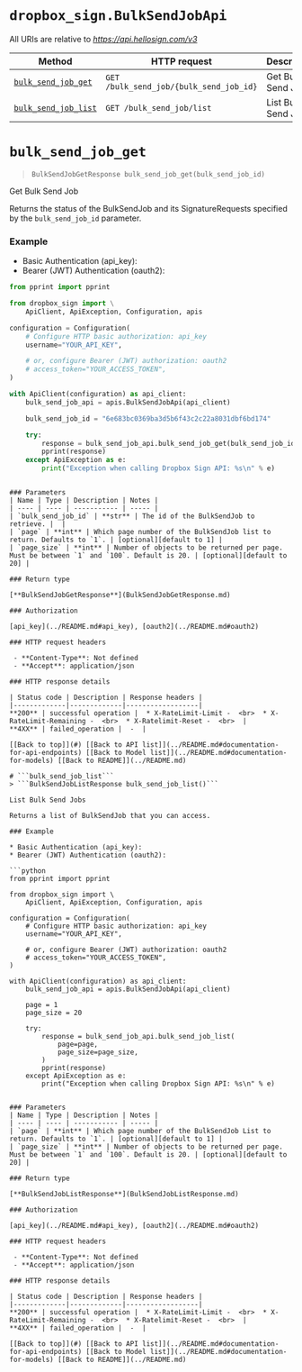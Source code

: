 # ```dropbox_sign.BulkSendJobApi```

All URIs are relative to *https://api.hellosign.com/v3*

Method | HTTP request | Description
------------- | ------------- | -------------
|[```bulk_send_job_get```](BulkSendJobApi.md#bulk_send_job_get) | ```GET /bulk_send_job/{bulk_send_job_id}``` | Get Bulk Send Job|
|[```bulk_send_job_list```](BulkSendJobApi.md#bulk_send_job_list) | ```GET /bulk_send_job/list``` | List Bulk Send Jobs|


# ```bulk_send_job_get```
> ```BulkSendJobGetResponse bulk_send_job_get(bulk_send_job_id)```

Get Bulk Send Job

Returns the status of the BulkSendJob and its SignatureRequests specified by the `bulk_send_job_id` parameter.

### Example

* Basic Authentication (api_key):
* Bearer (JWT) Authentication (oauth2):

```python
from pprint import pprint

from dropbox_sign import \
    ApiClient, ApiException, Configuration, apis

configuration = Configuration(
    # Configure HTTP basic authorization: api_key
    username="YOUR_API_KEY",

    # or, configure Bearer (JWT) authorization: oauth2
    # access_token="YOUR_ACCESS_TOKEN",
)

with ApiClient(configuration) as api_client:
    bulk_send_job_api = apis.BulkSendJobApi(api_client)

    bulk_send_job_id = "6e683bc0369ba3d5b6f43c2c22a8031dbf6bd174"

    try:
        response = bulk_send_job_api.bulk_send_job_get(bulk_send_job_id)
        pprint(response)
    except ApiException as e:
        print("Exception when calling Dropbox Sign API: %s\n" % e)

```
```

### Parameters
| Name | Type | Description | Notes |
| ---- | ---- | ----------- | ----- |
| `bulk_send_job_id` | **str** | The id of the BulkSendJob to retrieve. |  |
| `page` | **int** | Which page number of the BulkSendJob list to return. Defaults to `1`. | [optional][default to 1] |
| `page_size` | **int** | Number of objects to be returned per page. Must be between `1` and `100`. Default is 20. | [optional][default to 20] |

### Return type

[**BulkSendJobGetResponse**](BulkSendJobGetResponse.md)

### Authorization

[api_key](../README.md#api_key), [oauth2](../README.md#oauth2)

### HTTP request headers

 - **Content-Type**: Not defined
 - **Accept**: application/json

### HTTP response details

| Status code | Description | Response headers |
|-------------|-------------|------------------|
**200** | successful operation |  * X-RateLimit-Limit -  <br>  * X-RateLimit-Remaining -  <br>  * X-Ratelimit-Reset -  <br>  |
**4XX** | failed_operation |  -  |

[[Back to top]](#) [[Back to API list]](../README.md#documentation-for-api-endpoints) [[Back to Model list]](../README.md#documentation-for-models) [[Back to README]](../README.md)

# ```bulk_send_job_list```
> ```BulkSendJobListResponse bulk_send_job_list()```

List Bulk Send Jobs

Returns a list of BulkSendJob that you can access.

### Example

* Basic Authentication (api_key):
* Bearer (JWT) Authentication (oauth2):

```python
from pprint import pprint

from dropbox_sign import \
    ApiClient, ApiException, Configuration, apis

configuration = Configuration(
    # Configure HTTP basic authorization: api_key
    username="YOUR_API_KEY",

    # or, configure Bearer (JWT) authorization: oauth2
    # access_token="YOUR_ACCESS_TOKEN",
)

with ApiClient(configuration) as api_client:
    bulk_send_job_api = apis.BulkSendJobApi(api_client)

    page = 1
    page_size = 20

    try:
        response = bulk_send_job_api.bulk_send_job_list(
            page=page,
            page_size=page_size,
        )
        pprint(response)
    except ApiException as e:
        print("Exception when calling Dropbox Sign API: %s\n" % e)

```
```

### Parameters
| Name | Type | Description | Notes |
| ---- | ---- | ----------- | ----- |
| `page` | **int** | Which page number of the BulkSendJob List to return. Defaults to `1`. | [optional][default to 1] |
| `page_size` | **int** | Number of objects to be returned per page. Must be between `1` and `100`. Default is 20. | [optional][default to 20] |

### Return type

[**BulkSendJobListResponse**](BulkSendJobListResponse.md)

### Authorization

[api_key](../README.md#api_key), [oauth2](../README.md#oauth2)

### HTTP request headers

 - **Content-Type**: Not defined
 - **Accept**: application/json

### HTTP response details

| Status code | Description | Response headers |
|-------------|-------------|------------------|
**200** | successful operation |  * X-RateLimit-Limit -  <br>  * X-RateLimit-Remaining -  <br>  * X-Ratelimit-Reset -  <br>  |
**4XX** | failed_operation |  -  |

[[Back to top]](#) [[Back to API list]](../README.md#documentation-for-api-endpoints) [[Back to Model list]](../README.md#documentation-for-models) [[Back to README]](../README.md)

